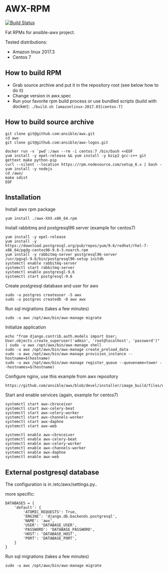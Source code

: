 # AWX-RPM

[![Build Status](https://travis-ci.org/subuk/awx-rpm.svg?branch=master)](https://travis-ci.org/subuk/awx-rpm)

Fat RPMs for ansible-awx project.

Tested distributions:
- Amazon linux 2017.3
- Centos 7

## How to build RPM

- Grab source archive and put it in the repository root (see below how to do it)
- Change version in awx.spec
- Run your favorite rpm build process or use bundled scripts (build with docker): `./build.sh [amazonlinux-2017.03|centos-7]`

## How to build source archive

    git clone git@github.com:ansible/awx.git
    cd awx
    git clone git@github.com:ansible/awx-logos.git

    docker run -v `pwd`:/awx --rm -i centos:7 /bin/bash <<EOF
    yum install -y epel-release && yum install -y bzip2 gcc-c++ git gettext make python-pip
    curl --silent --location https://rpm.nodesource.com/setup_6.x | bash -
    yum install -y nodejs
    cd /awx/
    make sdist
    EOF

## Installation

Install awx rpm package

    yum install ./awx-XXX.x86_64.rpm

Install rabbitmq and postgresql96 server (example for centos7)

    yum install -y epel-release
    yum install -y https://download.postgresql.org/pub/repos/yum/9.6/redhat/rhel-7-x86_64/pgdg-centos96-9.6-3.noarch.rpm
    yum install -y rabbitmq-server postgresql96-server
    /usr/pgsql-9.6/bin/postgresql96-setup initdb
    systemctl enable rabbitmq-server
    systemctl start rabbitmq-server
    systemctl enable postgresql-9.6
    systemctl start postgresql-9.6

Create postgresql database and user for awx

    sudo -u postgres createuser -S awx
    sudo -u postgres createdb -O awx awx

Run sql migrations (takes a few minutes)

    sudo -u awx /opt/awx/bin/awx-manage migrate

Initialize application

    echo "from django.contrib.auth.models import User; User.objects.create_superuser('admin', 'root@localhost', 'password')" | sudo -u awx /opt/awx/bin/awx-manage shell
    sudo -u awx /opt/awx/bin/awx-manage create_preload_data
    sudo -u awx /opt/awx/bin/awx-manage provision_instance --hostname=$(hostname)
    sudo -u awx /opt/awx/bin/awx-manage register_queue --queuename=tower --hostnames=$(hostname)

Configure nginx, use this example from awx repository

    https://github.com/ansible/awx/blob/devel/installer/image_build/files/nginx.conf

Start and enable services (again, example for centos7)

    systemctl start awx-cbreceiver
    systemctl start awx-celery-beat
    systemctl start awx-celery-worker
    systemctl start awx-channels-worker
    systemctl start awx-daphne
    systemctl start awx-web

    systemctl enable awx-cbreceiver
    systemctl enable awx-celery-beat
    systemctl enable awx-celery-worker
    systemctl enable awx-channels-worker
    systemctl enable awx-daphne
    systemctl enable awx-web


## External postgresql database

The configuration is in /etc/awx/settings.py..

more specific:

    DATABASES = {
        'default': {
            'ATOMIC_REQUESTS': True,
            'ENGINE': 'django.db.backends.postgresql',
            'NAME': 'awx',
            'USER': 'DATABASE_USER',
            'PASSWORD': 'DATABASE_PASSWORD',
            'HOST': 'DATABASE_HOST',
            'PORT': 'DATABASE_PORT',
        }
    }


Run sql migrations (takes a few minutes)

    sudo -u awx /opt/awx/bin/awx-manage migrate



    
